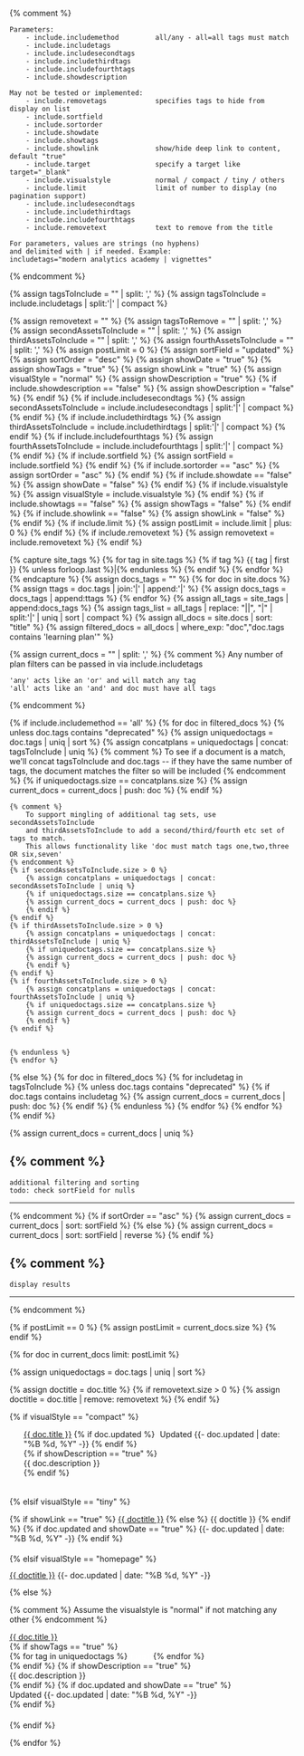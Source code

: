 {% comment %}
    
    Parameters:
        - include.includemethod         all/any - all=all tags must match
        - include.includetags
        - include.includesecondtags
        - include.includethirdtags
        - include.includefourthtags
        - include.showdescription

    May not be tested or implemented:
        - include.removetags            specifies tags to hide from display on list
        - include.sortfield
        - include.sortorder
        - include.showdate
        - include.showtags
        - include.showlink              show/hide deep link to content, default "true"
        - include.target                specify a target like target="_blank"
        - include.visualstyle           normal / compact / tiny / others
        - include.limit                 limit of number to display (no pagination support)
        - include.includesecondtags
        - include.includethirdtags
        - include.includefourthtags
        - include.removetext            text to remove from the title

    For parameters, values are strings (no hyphens) 
    and delimited with | if needed. Example:
    includetags="modern analytics academy | vignettes"

{% endcomment %}

{% assign tagsToInclude = "" | split: ',' %}
{% assign tagsToInclude = include.includetags | split:'|' | compact %}

{% assign removetext = "" %}
{% assign tagsToRemove = "" | split: ',' %}
{% assign secondAssetsToInclude = "" | split: ',' %}
{% assign thirdAssetsToInclude = "" | split: ',' %}
{% assign fourthAssetsToInclude = "" | split: ',' %}
{% assign postLimit = 0 %}
{% assign sortField = "updated" %}
{% assign sortOrder = "desc" %}
{% assign showDate = "true" %}
{% assign showTags = "true" %}
{% assign showLink = "true" %}
{% assign visualStyle = "normal" %}
{% assign showDescription = "true" %}
{% if include.showdescription == "false" %}
    {% assign showDescription = "false" %}
{% endif %}
{% if include.includesecondtags %}
    {% assign secondAssetsToInclude = include.includesecondtags | split:'|' | compact %}
{% endif %}
{% if include.includethirdtags %}
    {% assign thirdAssetsToInclude = include.includethirdtags | split:'|' | compact %}
{% endif %}
{% if include.includefourthtags %}
    {% assign fourthAssetsToInclude = include.includefourthtags | split:'|' | compact %}
{% endif %}
{% if include.sortfield %}
    {% assign sortField = include.sortfield %}
{% endif %}
{% if include.sortorder == "asc" %}
    {% assign sortOrder = "asc" %}
{% endif %}
{% if include.showdate == "false" %}
    {% assign showDate = "false" %}
{% endif %}
{% if include.visualstyle %}
    {% assign visualStyle = include.visualstyle %}
{% endif %}
{% if include.showtags == "false" %}
    {% assign showTags = "false" %}
{% endif %}
{% if include.showlink == "false" %}
    {% assign showLink = "false" %}
{% endif %}
{% if include.limit %}
    {% assign postLimit = include.limit | plus: 0 %}
{% endif %}
{% if include.removetext %}
    {% assign removetext = include.removetext %}
{% endif %}

{% capture site_tags %}
{% for tag in site.tags %}
    {% if tag %}
        {{ tag | first }}
        {% unless forloop.last %}|{% endunless %}
    {% endif %}
{% endfor %}
{% endcapture %}
{% assign docs_tags = "" %}
{% for doc in site.docs %}
    {% assign ttags = doc.tags | join:'|' | append:'|' %}
    {% assign docs_tags = docs_tags | append:ttags %}
{% endfor %}
{% assign all_tags = site_tags | append:docs_tags %}
{% assign tags_list = all_tags | replace: "||", "|" | split:'|' | uniq | sort | compact %}
{% assign all_docs = site.docs | sort: "title" %}
{% assign filtered_docs = all_docs | where_exp: "doc","doc.tags contains 'learning plan'" %}

{% assign current_docs = "" | split: ',' %}
{% comment %}
    Any number of plan filters can be passed in via include.includetags

    'any' acts like an 'or' and will match any tag
    'all' acts like an 'and' and doc must have all tags
{% endcomment %}

{% if include.includemethod == 'all' %}
    {% for doc in filtered_docs %}
    {% unless doc.tags contains "deprecated" %}
    {% assign uniquedoctags = doc.tags | uniq | sort %}
    {% assign concatplans = uniquedoctags | concat: tagsToInclude | uniq %}
    {% comment %}
        To see if a document is a match, we'll concat tagsToInclude and doc.tags --
        if they have the same number of tags, the document matches the filter so will be included
    {% endcomment %}
    {% if uniquedoctags.size == concatplans.size %}
    {% assign current_docs = current_docs | push: doc %}
    {% endif %}

    {% comment %}
        To support mingling of additional tag sets, use secondAssetsToInclude
        and thirdAssetsToInclude to add a second/third/fourth etc set of tags to match. 
        This allows functionality like 'doc must match tags one,two,three OR six,seven'
    {% endcomment %}
    {% if secondAssetsToInclude.size > 0 %}
        {% assign concatplans = uniquedoctags | concat: secondAssetsToInclude | uniq %}
        {% if uniquedoctags.size == concatplans.size %}
        {% assign current_docs = current_docs | push: doc %}
        {% endif %}
    {% endif %}
    {% if thirdAssetsToInclude.size > 0 %}
        {% assign concatplans = uniquedoctags | concat: thirdAssetsToInclude | uniq %}
        {% if uniquedoctags.size == concatplans.size %}
        {% assign current_docs = current_docs | push: doc %}
        {% endif %}
    {% endif %}
    {% if fourthAssetsToInclude.size > 0 %}
        {% assign concatplans = uniquedoctags | concat: fourthAssetsToInclude | uniq %}
        {% if uniquedoctags.size == concatplans.size %}
        {% assign current_docs = current_docs | push: doc %}
        {% endif %}
    {% endif %}


    {% endunless %}
    {% endfor %}
{% else %}
    {% for doc in filtered_docs %}
    {% for includetag in tagsToInclude %}
    {% unless doc.tags contains "deprecated" %}
    {% if doc.tags contains includetag %}
    {% assign current_docs = current_docs | push: doc %}
    {% endif %}
    {% endunless %}
    {% endfor %}
    {% endfor %}
{% endif %}

{% assign current_docs = current_docs | uniq %}

{% comment %}
----------------------------------------------------
    additional filtering and sorting
    todo: check sortField for nulls
----------------------------------------------------
{% endcomment %}
{% if sortOrder == "asc" %}
    {% assign current_docs = current_docs | sort: sortField %}
{% else %}
    {% assign current_docs = current_docs | sort: sortField | reverse %}
{% endif %}

{% comment %}
----------------------------------------------------
    display results
----------------------------------------------------
{% endcomment %}

{% if postLimit == 0 %}
    {% assign postLimit = current_docs.size %}
{% endif %}

{% for doc in current_docs limit: postLimit %}

{% assign uniquedoctags = doc.tags | uniq | sort %}

{% assign doctitle = doc.title %} 
{% if removetext.size > 0 %}
    {% assign doctitle = doc.title | remove: removetext %}
{% endif %}

{% if visualStyle == "compact" %}
<div class="tag-entry" style="padding-left:25px;">
    <div><a href="{{- site.baseurl -}}{{- doc.url -}}">{{ doc.title }}</a>
    {% if doc.updated %}
    <span class="docupdated" style="padding-left: 5px;">Updated <time datetime="{{- doc.updated | date_to_xmlschema -}}"> {{- doc.updated | date: "%B %d, %Y" -}}</time></span>
    {% endif %}
    </div>
    {% if showDescription == "true" %}
    <div>{{ doc.description }}</div>
    {% endif %}
</div>
<div style="padding-bottom: 20px;"></div>

{% elsif visualStyle == "tiny" %}

<div class="tag-entry" style="scroll-margin-top: 5rem;" id="{{ doc.title }}">
    <div>
        {% if showLink == "true" %}
            <a class="nav-entry" href="{{- site.baseurl -}}{{- doc.url -}}">{{ doctitle }}</a> 
        {% else %}
            <span class="nav-entry">{{ doctitle }}</span> 
        {% endif %}
        {% if doc.updated and showDate == "true" %}
            <span class="docupdated"><time datetime="{{- doc.updated | date_to_xmlschema -}}"> {{- doc.updated | date: "%B %d, %Y" -}}</time></span>
        {% endif %}
    </div>
</div>
<div style="clear:both; padding-top: 5px; padding-bottom: 0px;">
</div>

{% elsif visualStyle == "homepage" %}

<p style="line-height:100%">
 <a class="homepagecontent" href="{{- site.baseurl -}}{{- doc.url -}}">{{ doctitle }}</a>
 <span class="docupdated"><time datetime="{{- doc.updated | date_to_xmlschema -}}"> {{- doc.updated | date: "%B %d, %Y" -}}</time></span>
</p>

{% else %}

{% comment %}
    Assume the visualstyle is "normal" if not matching any other
{% endcomment %}
<div class="tag-entry">
    <div><a href="{{- site.baseurl -}}{{- doc.url -}}">{{ doc.title }}</a></div>
    {% if showTags == "true" %}
    <div>{% for tag in uniquedoctags %}<span style="font-size:12px" class="badge badge-{{ site.tag_color }}"><a style="cursor:pointer; color:white" href="{% if site.tag_search_endpoint %}{{ site.tag_search_endpoint }}{{ tag }}{% else %}{{ site.url }}{{ site.baseurl }}/tags#{{ tag }} {% endif %}">{{ tag }}</a></span>{% endfor %}</div>
    {% endif %}
    {% if showDescription == "true" %}
    <div>{{ doc.description }}</div>
    {% endif %}
    {% if doc.updated and showDate == "true" %}
    <div class="docupdated">Updated <time datetime="{{- doc.updated | date_to_xmlschema -}}"> {{- doc.updated | date: "%B %d, %Y" -}}</time></div>
    {% endif %}
</div>
<div style="padding-bottom: 20px;"></div>
{% endif %}


{% endfor %}